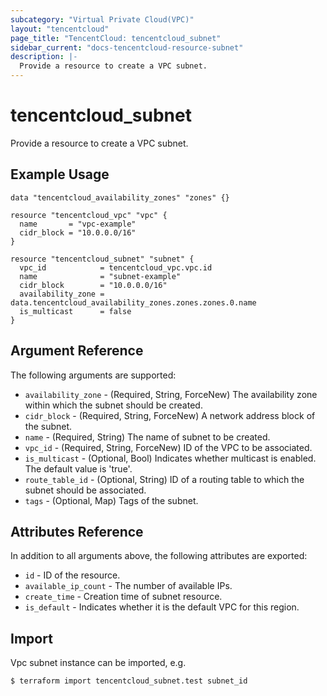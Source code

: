 ```yaml
---
subcategory: "Virtual Private Cloud(VPC)"
layout: "tencentcloud"
page_title: "TencentCloud: tencentcloud_subnet"
sidebar_current: "docs-tencentcloud-resource-subnet"
description: |-
  Provide a resource to create a VPC subnet.
---
```


# tencentcloud_subnet

Provide a resource to create a VPC subnet.

## Example Usage

```hcl
data "tencentcloud_availability_zones" "zones" {}

resource "tencentcloud_vpc" "vpc" {
  name       = "vpc-example"
  cidr_block = "10.0.0.0/16"
}

resource "tencentcloud_subnet" "subnet" {
  vpc_id            = tencentcloud_vpc.vpc.id
  name              = "subnet-example"
  cidr_block        = "10.0.0.0/16"
  availability_zone = data.tencentcloud_availability_zones.zones.zones.0.name
  is_multicast      = false
}
```

## Argument Reference

The following arguments are supported:

* `availability_zone` - (Required, String, ForceNew) The availability zone within which the subnet should be created.
* `cidr_block` - (Required, String, ForceNew) A network address block of the subnet.
* `name` - (Required, String) The name of subnet to be created.
* `vpc_id` - (Required, String, ForceNew) ID of the VPC to be associated.
* `is_multicast` - (Optional, Bool) Indicates whether multicast is enabled. The default value is 'true'.
* `route_table_id` - (Optional, String) ID of a routing table to which the subnet should be associated.
* `tags` - (Optional, Map) Tags of the subnet.

## Attributes Reference

In addition to all arguments above, the following attributes are exported:

* `id` - ID of the resource.
* `available_ip_count` - The number of available IPs.
* `create_time` - Creation time of subnet resource.
* `is_default` - Indicates whether it is the default VPC for this region.


## Import

Vpc subnet instance can be imported, e.g.

```
$ terraform import tencentcloud_subnet.test subnet_id
```

